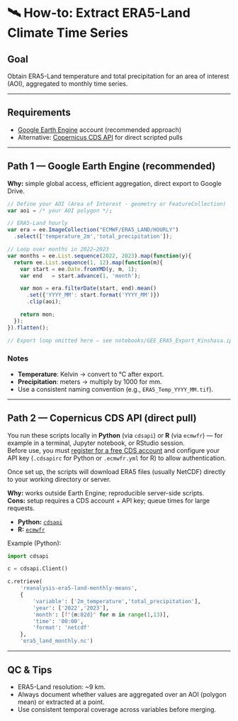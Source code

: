 # 🛰️ How-to: Extract ERA5-Land Climate Time Series

## Goal
Obtain ERA5-Land temperature and total precipitation for an area of interest (AOI), aggregated to monthly time series. 

---

## Requirements
- [Google Earth Engine](https://earthengine.google.com/) account (recommended approach)  
- Alternative: [Copernicus CDS API](https://cds.climate.copernicus.eu/api-how-to) for direct scripted pulls  

---

## Path 1 — Google Earth Engine (recommended)

**Why:** simple global access, efficient aggregation, direct export to Google Drive.  

```js
// Define your AOI (Area of Interest - geometry or FeatureCollection)
var aoi = /* your AOI polygon */;

// ERA5-Land hourly
var era = ee.ImageCollection("ECMWF/ERA5_LAND/HOURLY")
  .select(['temperature_2m','total_precipitation']);

// Loop over months in 2022–2023
var months = ee.List.sequence(2022, 2023).map(function(y){
  return ee.List.sequence(1, 12).map(function(m){
    var start = ee.Date.fromYMD(y, m, 1);
    var end   = start.advance(1, 'month');

    var mon = era.filterDate(start, end).mean()
      .set({'YYYY_MM': start.format('YYYY_MM')})
      .clip(aoi);

    return mon;
  });
}).flatten();

// Export loop omitted here — see notebooks/GEE_ERA5_Export_Kinshasa.ipynb
```

### Notes
- **Temperature**: Kelvin → convert to °C after export.  
- **Precipitation**: meters → multiply by 1000 for mm.  
- Use a consistent naming convention (e.g., `ERA5_Temp_YYYY_MM.tif`).  

---

## Path 2 — Copernicus CDS API (direct pull)

You run these scripts locally in **Python** (via `cdsapi`) or **R** (via `ecmwfr`) — for example in a terminal, Jupyter notebook, or RStudio session.  
Before use, you must [register for a free CDS account](https://cds.climate.copernicus.eu/) and configure your API key (`.cdsapirc` for Python or `.ecmwfr.yml` for R) to allow authentication.  

Once set up, the scripts will download ERA5 files (usually NetCDF) directly to your working directory or server.

**Why:** works outside Earth Engine; reproducible server-side scripts.  
**Cons:** setup requires a CDS account + API key; queue times for large requests.

- **Python:** [`cdsapi`](https://pypi.org/project/cdsapi/)  
- **R:** [`ecmwfr`](https://github.com/bluegreen-labs/ecmwfr)  

Example (Python):

```python
import cdsapi

c = cdsapi.Client()

c.retrieve(
    'reanalysis-era5-land-monthly-means',
    {
        'variable': ['2m_temperature','total_precipitation'],
        'year': ['2022','2023'],
        'month': [f"{m:02d}" for m in range(1,13)],
        'time': '00:00',
        'format': 'netcdf'
    },
    'era5_land_monthly.nc')
```

---

## QC & Tips
- ERA5-Land resolution: ~9 km.  
- Always document whether values are aggregated over an AOI (polygon mean) or extracted at a point.  
- Use consistent temporal coverage across variables before merging.  
